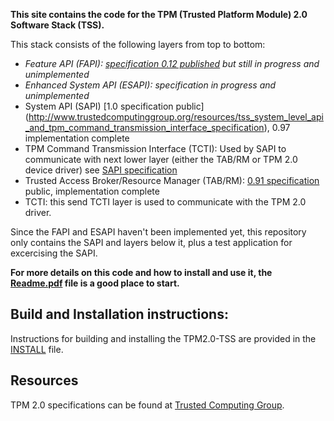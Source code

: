 **This site contains the code for the TPM (Trusted Platform Module) 2.0 Software Stack (TSS).**

This stack consists of the following layers from top to bottom:
* _Feature API (FAPI):  [specification 0.12 published](http://www.trustedcomputinggroup.org/resources/tss_feature_api_specification) but still in progress and unimplemented_
* _Enhanced System API (ESAPI):  specification in progress and unimplemented_
* System API (SAPI) [1.0 specification public] (http://www.trustedcomputinggroup.org/resources/tss_system_level_api_and_tpm_command_transmission_interface_specification), 0.97 implementation complete
* TPM Command Transmission Interface (TCTI):  Used by SAPI to communicate with next lower layer (either the TAB/RM or TPM 2.0 device driver) see [SAPI specification](http://www.trustedcomputinggroup.org/resources/tss_system_level_api_and_tpm_command_transmission_interface_specification)
* Trusted Access Broker/Resource Manager (TAB/RM):  [0.91 specification](http://www.trustedcomputinggroup.org/resources/tss_tab_and_resource_manager) public, implementation complete
* TCTI:  this send TCTI layer is used to communicate with the TPM 2.0 driver.

Since the FAPI and ESAPI haven't been implemented yet, this repository only contains the SAPI and layers below it, plus a test application for excercising the SAPI.

**For more details on this code and how to install and use it, the [Readme.pdf](https://github.com/01org/TPM2.0-TSS/blob/master/Readme.pdf) file is a good place to start.**

## Build and Installation instructions:
Instructions for building and installing the TPM2.0-TSS are provided in the [INSTALL](https://github.com/01org/TPM2.0-TSS/blob/master/INSTALL) file.

## Resources
TPM 2.0 specifications can be found at [Trusted Computing Group](http://www.trustedcomputinggroup.org/).

